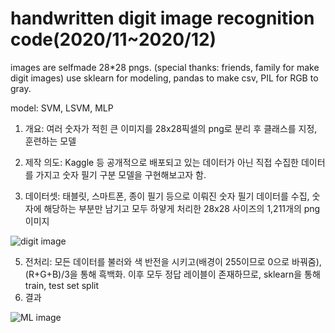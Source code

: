 # handwritten digit image recognition code(2020/11~2020/12)

images are selfmade 28*28 pngs. (special thanks: friends, family for make digit images)
use sklearn for modeling, pandas to make csv, PIL for RGB to gray.

model: SVM, LSVM, MLP

1. 개요: 여러 숫자가 적힌 큰 이미지를 28x28픽셀의 png로 분리 후 클래스를 지정, 훈련하는 모델
2. 제작 의도: Kaggle 등 공개적으로 배포되고 있는 데이터가 아닌 직접 수집한 데이터를 가지고 숫자 필기 구분 모델을 구현해보고자 함.

3. 데이터셋: 태블릿, 스마트폰, 종이 필기 등으로 이뤄진 숫자 필기 데이터를 수집, 숫자에 해당하는 부분만 남기고 모두 하얗게 처리한 28x28 사이즈의 1,211개의 png 이미지

![digit image](https://user-images.githubusercontent.com/62870912/119866754-1e38d380-bf58-11eb-8797-0d47e99ebb19.PNG)

5. 전처리: 모든 데이터를 불러와 색 반전을 시키고(배경이 255이므로 0으로 바꿔줌), (R+G+B)/3을 통해 흑백화. 이후 모두 정답 레이블이 존재하므로, sklearn을 통해 train, test set split
6. 결과

![ML image](https://user-images.githubusercontent.com/62870912/119866834-314ba380-bf58-11eb-997f-5edace7a6675.png)
